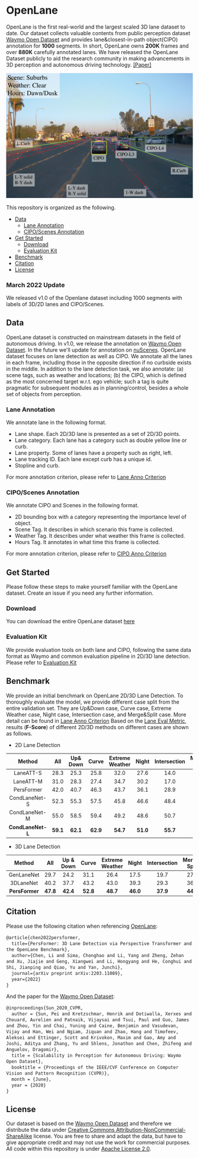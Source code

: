 # OpenLane
OpenLane is the first real-world and the largest scaled 3D lane dataset to date. Our dataset collects valuable contents from public perception dataset [Waymo Open Dataset](https://waymo.com/open/data/perception/) and provides lane&closest-in-path object(CIPO) annotation for **1000** segments. In short, OpenLane owns **200K** frames and over **880K** carefully annotated lanes. We have released the OpenLane Dataset publicly to aid the research community in making advancements in 3D perception and autonomous driving technology.  [[Paper]](https://arxiv.org/abs/2203.11089)

![](imgs/overview.jpg) 

This repository is organized as the following.
- [Data](#data)
  - [Lane Annotation](#lane-annotation)
  - [CIPO/Scenes Annotation](#ciposcenes-annotation)
- [Get Started](#get-started)
  - [Download](#download)
  - [Evaluation Kit](#evaluation-kit)
- [Benchmark](#benchmark)
- [Citation](#citation)
- [License](#license)

### March 2022 Update
We released v1.0 of the Openlane dataset including 1000 segments with labels of 3D/2D lanes and CIPO/Scenes.

## Data
OpenLane dataset is constructed on mainstream datasets in the field of autonomous driving. In v1.0, we release the annotation on [Waymo Open Dataset](https://waymo.com/open/data/perception/). In the future we'll update for annotation on [nuScenes](https://www.nuscenes.org/nuscenes). 
OpenLane dataset focuses on lane detection as well as CIPO. We annotate all the lanes in each frame, including those in the opposite direction if no curbside exists in the middle. In addition to the lane detection task, we also annotate: (a) scene tags, such as weather and locations; (b) the CIPO, which is defined as the most concerned target w.r.t. ego vehicle; such a tag is quite pragmatic for subsequent modules as in planning/control, besides a whole set of objects from perception.

### Lane Annotation
We annotate lane in the following format.
- Lane shape. Each 2D/3D lane is presented as a set of 2D/3D points.
- Lane category. Each lane has a category such as double yellow line or curb.
- Lane property. Some of lanes have a property such as right, left.
- Lane tracking ID. Each lane except curb has a unique id. 
- Stopline and curb.

For more annotation criterion, please refer to [Lane Anno Criterion](anno_criterion/Lane/README.md)

### CIPO/Scenes Annotation
We annotate CIPO and Scenes in the following format.
- 2D bounding box with a category representing the importance level of object. 
- Scene Tag. It describes in which scenario this frame is collected.
- Weather Tag. It describes under what weather this frame is collected.
- Hours Tag. It annotates in what time this frame is collected.

For more annotation criterion, please refer to [CIPO Anno Criterion](anno_criterion/CIPO/README.md)

## Get Started
Please follow these steps to make yourself familiar with the OpenLane dataset. Create an issue if you need any further information.
### Download
You can download the entire OpenLane dataset [here](data/README.md)

### Evaluation Kit
We provide evaluation tools on both lane and CIPO, following the same data format as Waymo and common evaluation pipeline in 2D/3D lane detection. Please refer to [Evaluation Kit](eval/README.md)
     
## Benchmark  
We provide an initial benchmark on OpenLane 2D/3D Lane Detection. To thoroughly evaluate the model, we provide different case split from the entire validation set. They are Up&Down case, Curve case, Extreme Weather case, Night case, Intersection case, and Merge&Split case. More detail can be found in [Lane Anno Criterion](anno_criterion/Lane/README.md)
Based on the [Lane Eval Metric](eval/LANE_evaluation/README.md), results (**F-Score**) of different 2D/3D methods on different cases are shown as follows. 
- 2D Lane Detection 
  
| Method     | All  | Up&<br>Down | Curve | Extreme<br>Weather | Night | Intersection | Merge&<br>Split |
| :----:     |:----:|:----:|:----:|:----:|:----:|:----:|:----:|
| LaneATT-S  | 28.3 | 25.3 | 25.8 | 32.0 | 27.6 | 14.0 | 24.3 | 
| LaneATT-M  | 31.0 | 28.3 | 27.4 | 34.7 | 30.2 | 17.0 | 26.5 | 
| PersFormer | 42.0 | 40.7 | 46.3 | 43.7 | 36.1 | 28.9 | 41.2 |  
| CondLaneNet-S | 52.3 | 55.3 | 57.5 | 45.8 | 46.6 | 48.4 | 45.5 | 
| CondLaneNet-M | 55.0 | 58.5 | 59.4 | 49.2 | 48.6 | 50.7 | 47.8 | 
|**CondLaneNet-L**|**59.1**|**62.1**|**62.9**|**54.7**|**51.0**|**55.7**|**52.3**|  

- 3D Lane Detection  
  
| Method     | All  | Up &<br>Down | Curve | Extreme<br>Weather | Night | Intersection | Merge&<br>Split |  
| :----:     |:----:|:----:|:----:|:----:|:----:|:----:|:----:|  
| GenLaneNet | 29.7 | 24.2 | 31.1 | 26.4 | 17.5 | 19.7 | 27.4 |  
| 3DLaneNet  | 40.2 | 37.7 | 43.2 | 43.0 | 39.3 | 29.3 | 36.5 |  
|**PersFormer**|**47.8**|**42.4**|**52.8**|**48.7**|**46.0**|**37.9**|**44.6**|  


## Citation
Please use the following citation when referencing [OpenLane](https://arxiv.org/abs/2203.11089):

    @article{chen2022persformer,
      title={PersFormer: 3D Lane Detection via Perspective Transformer and the OpenLane Benchmark},
      author={Chen, Li and Sima, Chonghao and Li, Yang and Zheng, Zehan and Xu, Jiajie and Geng, Xiangwei and Li, Hongyang and He, Conghui and Shi, Jianping and Qiao, Yu and Yan, Junchi},
      journal={arXiv preprint arXiv:2203.11089},
      year={2022}
    }
And the paper for the [Waymo Open Dataset](https://waymo.com/open/data/perception/):

    @inproceedings{Sun_2020_CVPR, 
      author = {Sun, Pei and Kretzschmar, Henrik and Dotiwalla, Xerxes and Chouard, Aurelien and Patnaik, Vijaysai and Tsui, Paul and Guo, James and Zhou, Yin and Chai, Yuning and Caine, Benjamin and Vasudevan, Vijay and Han, Wei and Ngiam, Jiquan and Zhao, Hang and Timofeev, Aleksei and Ettinger, Scott and Krivokon, Maxim and Gao, Amy and Joshi, Aditya and Zhang, Yu and Shlens, Jonathon and Chen, Zhifeng and Anguelov, Dragomir}, 
      title = {Scalability in Perception for Autonomous Driving: Waymo Open Dataset}, 
      booktitle = {Proceedings of the IEEE/CVF Conference on Computer Vision and Pattern Recognition (CVPR)}, 
      month = {June}, 
      year = {2020}
    }
## License
Our dataset is based on the [Waymo Open Dataset](https://waymo.com/open/data/perception/) and therefore we distribute the data under [Creative Commons Attribution-NonCommercial-ShareAlike](https://creativecommons.org/licenses/by-nc-sa/4.0/) license. You are free to share and adapt the data, but have to give appropriate credit and may not use the work for commercial purposes.
All code within this repository is under [Apache License 2.0](https://www.apache.org/licenses/LICENSE-2.0).
